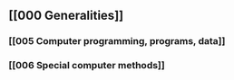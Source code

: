 ## [[000 Generalities]] 
### [[005 Computer programming, programs, data]] 
### [[006 Special computer methods]] 

